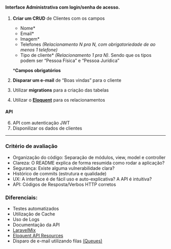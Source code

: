 #### Interface Administrativa com login/senha de acesso.
1) **Criar um CRUD** de Clientes com os campos
    - Nome*
    - Email*
    - Imagem*
    - Telefones <em>(Relacionamento N pra N, com obrigatoriedade de ao menos 1 telefone)</em>
    - Tipo de cliente* <em>(Relacionamento 1 pra N)</em>. Sendo que os tipos podem ser “Pessoa Física” e “Pessoa Jurídica”

   ***Campos obrigatórios**
2) **Disparar um e-mail** de “Boas vindas” para o cliente
3) Utilizar **migrations** para a criação das tabelas
4) Utilizar o **[Eloquent](https://laravel.com/docs/8.x/eloquent)** para os relacionamentos
#### API
6) API com autenticação JWT
7) Disponilizar os dados de clientes
___
### Critério de avaliação
- Organização do código: Separação de módulos, view, model e controller
- Clareza: O README explica de forma resumida como rodar a aplicação?
- Segurança: Existe alguma vulnerabilidade clara?
- Histórico de commits (estrutura e qualidade)
- UX: A interface é de fácil uso e auto-explicativa? A API é intuitiva?
- API: Códigos de Resposta/Verbos HTTP corretos
### Diferenciais:
- Testes automatizados
- Utilização de Cache
- Uso de Logs
- Documentação da API
- [LaravelMix](https://laravel-mix.com/)
- [Eloquent API Resources](https://laravel.com/docs/8.x/eloquent-resources)
- Disparo de e-mail utilizando filas [(Queues)](https://laravel.com/docs/8.x/queues)